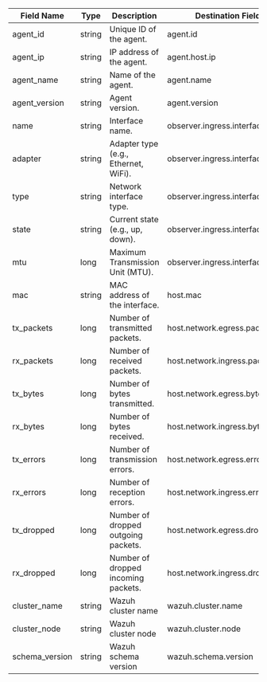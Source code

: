 | Field Name     | Type   | Description                                | Destination Field                | Custom |
|----------------|--------|--------------------------------------------|----------------------------------|--------|
| agent_id       | string | Unique ID of the agent.                    | agent.id                         | FALSE  |
| agent_ip       | string | IP address of the agent.                   | agent.host.ip                    | TRUE   |
| agent_name     | string | Name of the agent.                         | agent.name                       | FALSE  |
| agent_version  | string | Agent version.                             | agent.version                    | FALSE  |
| name           | string | Interface name.                            | observer.ingress.interface.name  | FALSE  |
| adapter        | string | Adapter type (e.g., Ethernet, WiFi).       | observer.ingress.interface.alias | FALSE  |
| type           | string | Network interface type.                    | observer.ingress.interface.type  | TRUE   |
| state          | string | Current state (e.g., up, down).            | observer.ingress.interface.state | TRUE   |
| mtu            | long   | Maximum Transmission Unit (MTU).           | observer.ingress.interface.mtu   | TRUE   |
| mac            | string | MAC address of the interface.              | host.mac                         | FALSE  |
| tx_packets     | long   | Number of transmitted packets.             | host.network.egress.packets      | FALSE  |
| rx_packets     | long   | Number of received packets.                | host.network.ingress.packets     | FALSE  |
| tx_bytes       | long   | Number of bytes transmitted.               | host.network.egress.bytes        | FALSE  |
| rx_bytes       | long   | Number of bytes received.                  | host.network.ingress.bytes       | FALSE  |
| tx_errors      | long   | Number of transmission errors.             | host.network.egress.errors       | TRUE   |
| rx_errors      | long   | Number of reception errors.                | host.network.ingress.errors      | TRUE   |
| tx_dropped     | long   | Number of dropped outgoing packets.        | host.network.egress.drops        | TRUE   |
| rx_dropped     | long   | Number of dropped incoming packets.        | host.network.ingress.drops       | TRUE   |
| cluster_name   | string | Wazuh cluster name                         | wazuh.cluster.name               | TRUE   |
| cluster_node   | string | Wazuh cluster node                         | wazuh.cluster.node               | TRUE   |
| schema_version | string | Wazuh schema version                       | wazuh.schema.version             | TRUE   |
